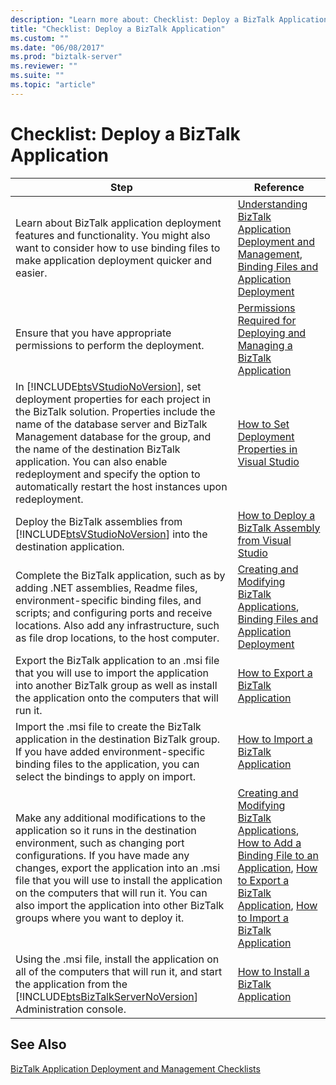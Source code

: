 ```yaml
---
description: "Learn more about: Checklist: Deploy a BizTalk Application"
title: "Checklist: Deploy a BizTalk Application"
ms.custom: ""
ms.date: "06/08/2017"
ms.prod: "biztalk-server"
ms.reviewer: ""
ms.suite: ""
ms.topic: "article"
---
```

# Checklist: Deploy a BizTalk Application

|                                                                                                                                                                                                             Step                                                                                                                                                                                                             |                                                                                                                                                                                          Reference                                                                                                                                                                                          |
|------------------------------------------------------------------------------------------------------------------------------------------------------------------------------------------------------------------------------------------------------------------------------------------------------------------------------------------------------------------------------------------------------------------------------|---------------------------------------------------------------------------------------------------------------------------------------------------------------------------------------------------------------------------------------------------------------------------------------------------------------------------------------------------------------------------------------------|
|                                                                                                                      Learn about BizTalk application deployment features and functionality. You might also want to consider how to use binding files to make application deployment quicker and easier.                                                                                                                      |                                                                           [Understanding BizTalk Application Deployment and Management](../core/understanding-biztalk-application-deployment-and-management.md), [Binding Files and Application Deployment](../core/binding-files-and-application-deployment.md)                                                                            |
|                                                                                                                                                                           Ensure that you have appropriate permissions to perform the deployment.                                                                                                                                                                            |                                                                                                                  [Permissions Required for Deploying and Managing a BizTalk Application](../core/permissions-required-for-deploying-and-managing-a-biztalk-application.md)                                                                                                                  |
| In [!INCLUDE[btsVStudioNoVersion](../includes/btsvstudionoversion-md.md)], set deployment properties for each project in the BizTalk solution. Properties include the name of the database server and BizTalk Management database for the group, and the name of the destination BizTalk application. You can also enable redeployment and specify the option to automatically restart the host instances upon redeployment. |                                                                                                                                      [How to Set Deployment Properties in Visual Studio](../core/how-to-set-deployment-properties-in-visual-studio.md)                                                                                                                                      |
|                                                                                                                                         Deploy the BizTalk assemblies from [!INCLUDE[btsVStudioNoVersion](../includes/btsvstudionoversion-md.md)] into the destination application.                                                                                                                                          |                                                                                                                                    [How to Deploy a BizTalk Assembly from Visual Studio](../core/how-to-deploy-a-biztalk-assembly-from-visual-studio.md)                                                                                                                                    |
|                                                                               Complete the BizTalk application, such as by adding .NET assemblies, Readme files, environment-specific binding files, and scripts; and configuring ports and receive locations. Also add any infrastructure, such as file drop locations, to the host computer.                                                                               |                                                                                           [Creating and Modifying BizTalk Applications](../core/creating-and-modifying-biztalk-applications.md), [Binding Files and Application Deployment](../core/binding-files-and-application-deployment.md)                                                                                            |
|                                                                                                                Export the BizTalk application to an .msi file that you will use to import the application into another BizTalk group as well as install the application onto the computers that will run it.                                                                                                                 |                                                                                                                                                    [How to Export a BizTalk Application](../core/how-to-export-a-biztalk-application.md)                                                                                                                                                    |
|                                                                                                      Import the .msi file to create the BizTalk application in the destination BizTalk group. If you have added environment-specific binding files to the application, you can select the bindings to apply on import.                                                                                                       |                                                                                                                                                    [How to Import a BizTalk Application](../core/how-to-import-a-biztalk-application.md)                                                                                                                                                    |
|                   Make any additional modifications to the application so it runs in the destination environment, such as changing port configurations. If you have made any changes, export the application into an .msi file that you will use to install the application on the computers that will run it. You can also import the application into other BizTalk groups where you want to deploy it.                    | [Creating and Modifying BizTalk Applications](../core/creating-and-modifying-biztalk-applications.md), [How to Add a Binding File to an Application](../core/how-to-add-a-binding-file-to-an-application2.md), [How to Export a BizTalk Application](../core/how-to-export-a-biztalk-application.md), [How to Import a BizTalk Application](../core/how-to-import-a-biztalk-application.md) |
|                                                                                             Using the .msi file, install the application on all of the computers that will run it, and start the application from the [!INCLUDE[btsBizTalkServerNoVersion](../includes/btsbiztalkservernoversion-md.md)] Administration console.                                                                                             |                                                                                                                                                   [How to Install a BizTalk Application](../core/how-to-install-a-biztalk-application.md)                                                                                                                                                   |

## See Also  
 [BizTalk Application Deployment and Management Checklists](../core/biztalk-application-deployment-and-management-checklists.md)
